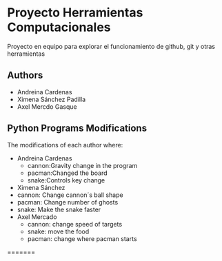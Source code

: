 # Proyecto Herramientas Computacionales
Proyecto en equipo para explorar el funcionamiento de github, git y otras herramientas

## Authors 
- Andreina Cardenas 
- Ximena Sánchez Padilla
- Axel Mercdo Gasque

## Python Programs Modifications 
The modifications of each author where: 
- Andreina Cardenas 
  - cannon:Gravity change in the program 
  - pacman:Changed the board
  - snake:Controls key change 
 - Ximena Sánchez
  - cannon: Change cannon´s ball shape 
  - pacman: Change number of ghosts
  - snake: Make the snake faster  
- Axel Mercado
  - cannon: change speed of targets
  - snake: move the food
  - pacman: change where pacman starts
 

=======


